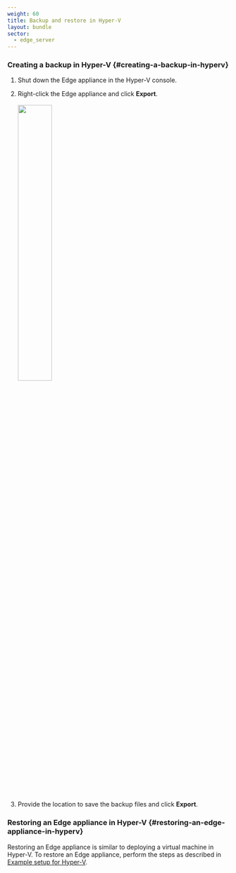 ```yaml
---
weight: 60
title: Backup and restore in Hyper-V
layout: bundle
sector:
  - edge_server
---
```


### Creating a backup in Hyper-V {#creating-a-backup-in-hyperv}

1. Shut down the Edge appliance in the Hyper-V console.

2. Right-click the Edge appliance and click **Export**.<br><br>
   <img src="/images/edge/edge-hyperv-export.png" name="Hyper-V export" style="width:40%;"/>

3. Provide the location to save the backup files and click **Export**.

### Restoring an Edge appliance in Hyper-V {#restoring-an-edge-appliance-in-hyperv}

Restoring an Edge appliance is similar to deploying a virtual machine in Hyper-V. To restore an Edge appliance, perform the steps as described in [Example setup for Hyper-V](/edge/edge-infrastructure/#setting-up-hyper-v).
